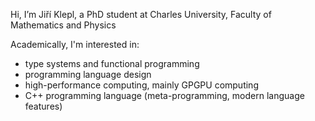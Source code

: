 Hi, I’m Jiří Klepl, a PhD student at Charles University, Faculty of Mathematics and Physics

Academically, I'm interested in:

- type systems and functional programming
- programming language design
- high-performance computing, mainly GPGPU computing
- C++ programming language (meta-programming, modern language features)
